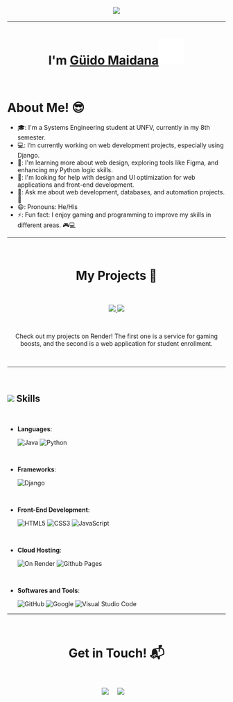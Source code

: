 <p align="center">
  <img src="https://miro.medium.com/max/2048/1*OohqW5DGh9CQS4hLY5FXzA.png" height="230"/>
</p>
<hr>
<h1 align="center">I'm <a href="https://github.com/Aryagm">Güido Maidana<a><img src="https://github.com/Kathryn-Jie/Kathryn-Jie/blob/main/wave.gif" width="60px"/></h1>
<Br>
<h1>About Me! 😎</h1>

- 🎓: I'm a Systems Engineering student at UNFV, currently in my 8th semester.
- 💻: I’m currently working on web development projects, especially using Django.
- 🌱: I'm learning more about web design, exploring tools like Figma, and enhancing my Python logic skills.
- 🤔: I'm looking for help with design and UI optimization for web applications and front-end development.
- 💬: Ask me about web development, databases, and automation projects. 🚀
- 😄: Pronouns: He/His
- ⚡: Fun fact: I enjoy gaming and programming to improve my skills in different areas. 🎮💻
  
<hr>
<Br>
<h1 align="center">My Projects 🚀</h1>
<Br>
<p align="center">
    <a href="https://eloboostcarnival-s.onrender.com" target="_blank">
        <img src="https://img.shields.io/badge/EloBoost%20Carnival-%23000000.svg?style=for-the-badge&logo=render&logoColor=white" />
    </a>
    <a href="https://matricula-6a6j.onrender.com/" target="_blank">
        <img src="https://img.shields.io/badge/Matrícula-%23000000.svg?style=for-the-badge&logo=render&logoColor=white" />
    </a>
</p>
<Br>
<p align="center">
    Check out my projects on Render! The first one is a service for gaming boosts, and the second is a web application for student enrollment.
</p>
<Br>
<hr>
<Br>

## <img src="https://media2.giphy.com/media/QssGEmpkyEOhBCb7e1/giphy.gif?cid=ecf05e47a0n3gi1bfqntqmob8g9aid1oyj2wr3ds3mg700bl&rid=giphy.gif" width ="25"><b> Skills</b>
<br>

<p align="center">

- **Languages**:
    
    ![Java](https://img.shields.io/badge/Java-%23FF0000.svg?style=for-the-badge&logo=java&logoColor=white)
    ![Python](https://img.shields.io/badge/Python%20-%2314354C.svg?style=for-the-badge&logo=python&logoColor=white)

<br>  

- **Frameworks**:
    
    ![Django](https://img.shields.io/badge/Django%20-%23092E20.svg?style=for-the-badge&logo=django&logoColor=white)

<br>   
    
- **Front-End Development**:

   ![HTML5](https://img.shields.io/badge/HTML5%20-%23E34F26.svg?style=for-the-badge&logo=html5&logoColor=white)
   ![CSS3](https://img.shields.io/badge/CSS%20-%231572B6.svg?style=for-the-badge&logo=css3&logoColor=white)
   ![JavaScript](https://img.shields.io/badge/JavaScript%20-%23F7DF1E.svg?style=for-the-badge&logo=javascript&logoColor=black)

<br>

- **Cloud Hosting**:

    ![On Render](https://img.shields.io/badge/Render-%23000000.svg?style=for-the-badge&logo=render&logoColor=white)
    ![Github Pages](https://img.shields.io/badge/GitHub%20Pages-%23327FC7.svg?style=for-the-badge&logo=github&logoColor=white)
    
<br>

- **Softwares and Tools**:

    
    ![GitHub](https://img.shields.io/badge/github-%23121011.svg?style=for-the-badge&logo=github&logoColor=white)
    ![Google](https://img.shields.io/badge/google-%234285F4.svg?style=for-the-badge&logo=google&logoColor=white)
    ![Visual Studio Code](https://img.shields.io/badge/Visual%20Studio%20Code-0078d7.svg?style=for-the-badge&logo=visual-studio-code&logoColor=white)
   




</p>
<hr>
<Br>
<h1 align="center">Get in Touch! 📬</h1>
<Br>
<p align="center">
<a href="mailto:g7idomai1234@gmail.com" target="blank"><img align="center" src="https://img.shields.io/badge/g7idomai1234@gmail.com-D14836?style=for-the-badge&logo=gmail&logoColor=white" /></a>    &nbsp;&nbsp;&nbsp; <a href="https://wa.me/51980503569" target="_blank">
<img align="center" src="https://img.shields.io/badge/WhatsApp-25D366?style=for-the-badge&logo=whatsapp&logoColor=white" /></a>  &nbsp;&nbsp;&nbsp;        
</p>
  
<Br>

